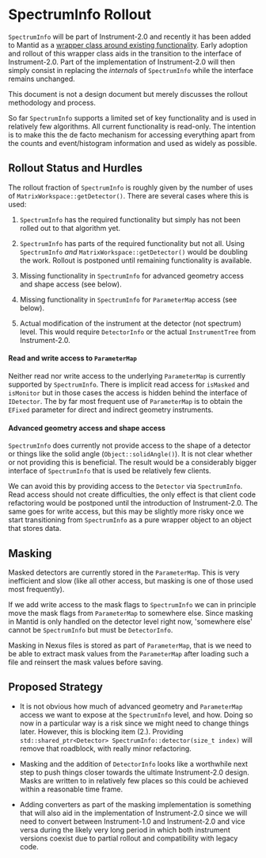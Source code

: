 SpectrumInfo Rollout
====================

`SpectrumInfo` will be part of Instrument-2.0 and recently it has been added to Mantid as a [wrapper class around existing functionality](https://github.com/mantidproject/mantid/pull/17394).
Early adoption and rollout of this wrapper class aids in the transition to the interface of Instrument-2.0.
Part of the implementation of Instrument-2.0 will then simply consist in replacing the *internals* of `SpectrumInfo` while the interface remains unchanged.

This document is not a design document but merely discusses the rollout methodology and process.

So far `SpectrumInfo` supports a limited set of key functionality and is used in relatively few algorithms.
All current functionality is read-only. The intention is to make this the de facto mechanism for accessing everything apart from the counts and event/histogram information and used as widely as possible.


## Rollout Status and Hurdles

The rollout fraction of `SpectrumInfo` is roughly given by the number of uses of `MatrixWorkspace::getDetector()`.
There are several cases where this is used:

1. `SpectrumInfo` has the required functionality but simply has not been rolled out to that algorithm yet.

2. `SpectrumInfo` has parts of the required functionality but not all. Using `SpectrumInfo` *and* `MatrixWorkspace::getDetector()` would be doubling the work.
  Rollout is postponed until remaining functionality is available.

3. Missing functionality in `SpectrumInfo` for advanced geometry access and shape access (see below).

4. Missing functionality in `SpectrumInfo` for `ParameterMap` access (see below).

5. Actual modification of the instrument at the detector (not spectrum) level.
  This would require `DetectorInfo` or the actual `InstrumentTree` from Instrument-2.0.


#### Read and write access to `ParameterMap`

Neither read nor write access to the underlying `ParameterMap` is currently supported by `SpectrumInfo`.
There is implicit read access for `isMasked` and `isMonitor` but in those cases the access is hidden behind the interface of `IDetector`.
The by far most frequent use of `ParameterMap` is to obtain the `EFixed` parameter for direct and indirect geometry instruments.


#### Advanced geometry access and shape access

`SpectrumInfo` does currently not provide access to the shape of a detector or things like the solid angle (`Object::solidAngle()`).
It is not clear whether or not providing this is beneficial.
The result would be a considerably bigger interface of `SpectrumInfo` that is used be relatively few clients.

We can avoid this by providing access to the `Detector` via `SpectrumInfo`.
Read access should not create difficulties, the only effect is that client code refactoring would be postponed until the introduction of Instrument-2.0.
The same goes for write access, but this may be slightly more risky once we start transitioning from `SpectrumInfo` as a pure wrapper object to an object that stores data.


## Masking

Masked detectors are currently stored in the `ParameterMap`.
This is very inefficient and slow (like all other access, but masking is one of those used most frequently).

If we add write access to the mask flags to `SpectrumInfo` we can in principle move the mask flags from `ParameterMap` to somewhere else.
Since masking in Mantid is only handled on the detector level right now, 'somewhere else' cannot be `SpectrumInfo` but must be `DetectorInfo`.

Masking in Nexus files is stored as part of `ParameterMap`, that is we need to be able to extract mask values from the `ParameterMap` after loading such a file and reinsert the mask values before saving.


## Proposed Strategy

- It is not obvious how much of advanced geometry and `ParameterMap` access we want to expose at the `SpectrumInfo` level, and how.
  Doing so now in a particular way is a risk since we might need to change things later.
  However, this is blocking item (2.).
  Providing `std::shared_ptr<Detector> SpectrumInfo::detector(size_t index)` will remove that roadblock, with really minor refactoring.

- Masking and the addition of `DetectorInfo` looks like a worthwhile next step to push things closer towards the ultimate Instrument-2.0 design.
  Masks are written to in relatively few places so this could be achieved within a reasonable time frame.

- Adding converters as part of the masking implementation is something that will also aid in the implementation of Instrument-2.0 since we will need to convert between Instrument-1.0 and Instrument-2.0 and vice versa during the likely very long period in which both instrument versions coexist due to partial rollout and compatibility with legacy code.
